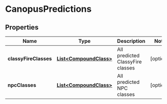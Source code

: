 # CanopusPredictions

## Properties
Name | Type | Description | Notes
------------ | ------------- | ------------- | -------------
**classyFireClasses** | [**List&lt;CompoundClass&gt;**](CompoundClass.md) | All predicted ClassyFire classes |  [optional]
**npcClasses** | [**List&lt;CompoundClass&gt;**](CompoundClass.md) | All predicted NPC classes |  [optional]

